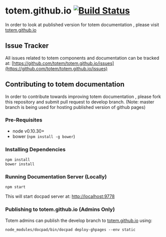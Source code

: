 # totem.github.io [![Build Status](https://travis-ci.org/totem/totem.github.io.svg?branch=develop)](https://travis-ci.org/totem/totem.github.io)
In order to look at published version for totem documentation , please visit
[totem.github.io](http://totem.github.io)

## Issue Tracker
All issues related to totem components and documentation can be tracked at: [https://github.com/totem/totem.github.io/issues](https://github.com/totem/totem.github.io/issues)

## Contributing to totem documentation
In order to contribute towards improving totem documentation , please fork this repository and submit pull request to develop branch. (Note: master branch is being used for hosting published version of github pages)

### Pre-Requisites
- node v0.10.30+
- bower (``` npm install -g bower ```)

### Installing Dependencies
```
npm install
bower install
```

### Running Documentation Server (Locally)
```
npm start
```
This will start docpad server at: [http://localhost:9778](http://localhost:9778)

### Publishing to totem.github.io (Admins Only)
Totem admins can publish the develop branch to [totem.github.io](http://totem.github.io) using:
```
node_modules/docpad/bin/docpad deploy-ghpages --env static
```
